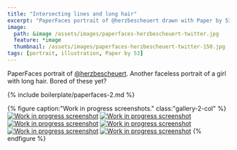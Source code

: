 ```yaml
---
title: "Intersecting lines and long hair"
excerpt: "PaperFaces portrait of @herzbescheuert drawn with Paper by 53 on an iPad."
image: 
  path: &image /assets/images/paperfaces-herzbescheuert-twitter.jpg 
  feature: *image
  thumbnail: /assets/images/paperfaces-herzbescheuert-twitter-150.jpg
tags: [portrait, illustration, Paper by 53]
---
```


PaperFaces portrait of [@herzbescheuert](https://twitter.com/herzbescheuert). Another faceless portrait of a girl with long hair. Bored of these yet?

{% include boilerplate/paperfaces-2.md %}

{% figure caption:"Work in progress screenshots." class:"gallery-2-col" %}
[![Work in progress screenshot](/assets/images/paperfaces-herzbescheuert-process-1-600.jpg)](/assets/images/paperfaces-herzbescheuert-process-1-lg.jpg)
[![Work in progress screenshot](/assets/images/paperfaces-herzbescheuert-process-2-600.jpg)](/assets/images/paperfaces-herzbescheuert-process-2-lg.jpg)
[![Work in progress screenshot](/assets/images/paperfaces-herzbescheuert-process-3-600.jpg)](/assets/images/paperfaces-herzbescheuert-process-3-lg.jpg)
[![Work in progress screenshot](/assets/images/paperfaces-herzbescheuert-process-4-600.jpg)](/assets/images/paperfaces-herzbescheuert-process-4-lg.jpg)
[![Work in progress screenshot](/assets/images/paperfaces-herzbescheuert-process-5-600.jpg)](/assets/images/paperfaces-herzbescheuert-process-5-lg.jpg)
[![Work in progress screenshot](/assets/images/paperfaces-herzbescheuert-process-6-600.jpg)](/assets/images/paperfaces-herzbescheuert-process-6-lg.jpg)
{% endfigure %}
